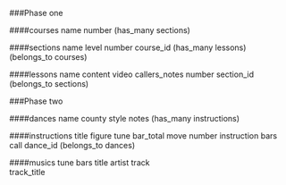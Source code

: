 ###Phase one

####courses
name
number
(has_many sections)

####sections
name
level
number
course_id
(has_many lessons)
(belongs_to courses)

####lessons
name
content
video
callers_notes
number
section_id
(belongs_to sections)

###Phase two

####dances
name
county
style
notes
(has_many instructions)

####instructions
title
figure
tune
bar_total
move
number
instruction
bars
call
dance_id
(belongs_to dances)

####musics
tune
bars
title
artist
track  
track_title
